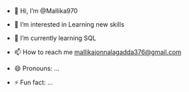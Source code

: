 - 👋 Hi, I’m @Mallika970
- 👀 I’m interested in Learning new skills 
- 🌱 I’m currently learning SQL

- 📫 How to reach me mallikajonnalagadda376@gmail.com
- 😄 Pronouns: ...
- ⚡ Fun fact: ...

<!---
Mallika970/Mallika970 is a ✨ special ✨ repository because its `README.md` (this file) appears on your GitHub profile.
You can click the Preview link to take a look at your changes.
--->
